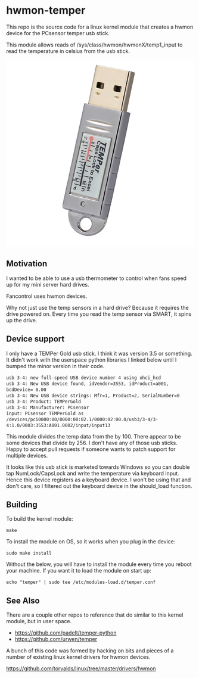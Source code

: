 # hwmon-temper

This repo is the source code for a linux kernel module that creates a hwmon device for the PCsensor temper usb stick.

This module allows reads of /sys/class/hwmon/hwmonX/temp1_input to read the temperature in celsius from the usb stick.

![temper usb image](image.png)

## Motivation

I wanted to be able to use a usb thermometer to control when fans speed up for my mini server hard drives.

Fancontrol uses hwmon devices.

Why not just use the temp sensors in a hard drive? Because it requires the drive powered on. Every time you read the temp sensor via SMART, it spins up the drive.

## Device support

I only have a TEMPer Gold usb stick. I think it was version 3.5 or something. It didn't work with the userspace python libraries I linked below until I bumped the minor version in their code.

```
usb 3-4: new full-speed USB device number 4 using xhci_hcd
usb 3-4: New USB device found, idVendor=3553, idProduct=a001, bcdDevice= 0.00
usb 3-4: New USB device strings: Mfr=1, Product=2, SerialNumber=0
usb 3-4: Product: TEMPerGold
usb 3-4: Manufacturer: PCsensor
input: PCsensor TEMPerGold as /devices/pci0000:00/0000:00:02.1/0000:02:00.0/usb3/3-4/3-4:1.0/0003:3553:A001.0002/input/input13
```

This module divides the temp data from the by 100. There appear to be some devices that divide by 256. I don't have any of those usb sticks. Happy to accept pull requests if someone wants to patch support for multiple devices.

It looks like this usb stick is marketed towards Windows so you can double tap NumLock/CapsLock and write the temperature via keyboard input. Hence this device registers as a keyboard device. I won't be using that and don't care, so I filtered out the keyboard device in the should_load function.

## Building

To build the kernel module:

```
make
```

To install the module on OS, so it works when you plug in the device:

```
sudo make install
```

Without the below, you will have to install the module every time you reboot your machine. If you want it to load the module on start up:

```
echo "temper" | sudo tee /etc/modules-load.d/temper.conf
```

## See Also

There are a couple other repos to reference that do similar to this kernel module, but in user space.

- https://github.com/padelt/temper-python
- https://github.com/urwen/temper

A bunch of this code was formed by hacking on bits and pieces of a number of existing linux kernel drivers for hwmon devices.

https://github.com/torvalds/linux/tree/master/drivers/hwmon
